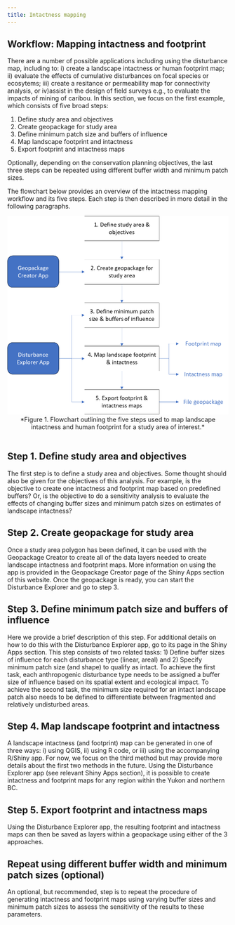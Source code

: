```yaml
---
title: Intactness mapping
---
```


## Workflow: Mapping intactness and footprint

There are a number of possible applications including using the disturbance map, including to: i) create a landscape intactness or human footprint map; ii) evaluate the effects of cumulative disturbances on focal species or ecosytems; iii) create a resitance or permeability map for connectivity analysis, or iv)assist in the design of field surveys e.g., to evaluate the impacts of mining of caribou. In this section, we focus on the first example, which consists of five broad steps:

1. Define study area and objectives
2. Create geopackage for study area
3. Define minimum patch size and buffers of influence
4. Map landscape footprint and intactness
5. Export footprint and intactness maps

Optionally, depending on the conservation planning objectives, the last three steps can be repeated using different buffer width and minimum patch sizes.

The flowchart below provides an overview of the intactness mapping workflow and its five steps. Each step is then described in more detail in the following paragraphs.

<center><img src="pics/intactness.png" width="600">
<br>*Figure 1. Flowchart outlining the five steps used to map landscape intactness and human footprint for a study area of interest.*<br><br>
</center>

## Step 1. Define study area and objectives

The first step is to define a study area and objectives.  Some thought should also be given for the objectives of this analysis. For example, is the objective to create one intactness and footprint map based on predefined buffers? Or, is the objective to do a sensitivity analysis to evaluate the effects of changing buffer sizes and minimum patch sizes on estimates of landscape intactness?

## Step 2. Create geopackage for study area

Once a study area polygon has been defined, it can be used with the Geopackage Creator to create all of the data layers needed to create landscape intactness and footprint maps. More information on using the app is provided in the Geopackage Creator page of the Shiny Apps section of this website. Once the geopackage is ready, you can start the Disturbance Explorer and go to step 3.

## Step 3. Define minimum patch size and buffers of influence

Here we provide a brief description of this step. For additional details on how to do this with the Disturbance Explorer app, go to its page in the Shiny Apps section. This step consists of two related tasks: 1) Define buffer sizes of influence for each disturbance type (linear, areal) and 2) Specify minimum patch size (and shape) to qualify as intact. To achieve the first task, each anthropogenic disturbance type needs to be assigned a buffer size of influence based on its spatial extent and ecological impact. To achieve the second task, the minimum size required for an intact landscape patch also needs to be defined to differentiate between fragmented and relatively undisturbed areas.

## Step 4. Map landscape footprint and intactness

A landscape intactness (and footprint) map can be generated in one of three ways: i) using QGIS, ii) using R code, or iii) using the accompanying R/Shiny app. For now, we focus on the third method but may provide more details about the first two methods in the future. Using the Disturbance Explorer app (see relevant Shiny Apps section), it is possible to create intactness and footprint maps for any region within the Yukon and northern BC.

## Step 5. Export footprint and intactness maps

Using the Disturbance Explorer app, the resulting footprint and intactness maps can then be saved as layers within a geopackage using either of the 3 approaches.

## Repeat using different buffer width and minimum patch sizes (optional)

An optional, but recommended, step is to repeat the procedure of generating intactness and footprint maps using varying buffer sizes and minimum patch sizes to assess the sensitivity of the results to these parameters. 
